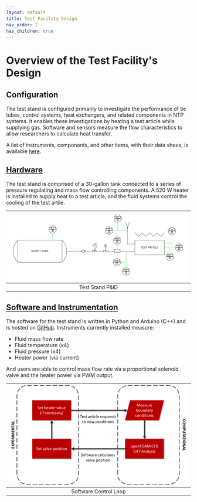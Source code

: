 ```yaml
---
layout: default
title: Test Facility Design
nav_order: 2
has_children: true
---
```

# Overview of the Test Facility's Design

## Configuration
The test stand is configured primarily to investigate the performance of tie tubes, control systems, heat exchangers, and related components in NTP systems. It enables these investigations by heating a test article while supplying gas. Software and sensors measure the flow characteristics to allow researchers to calculate heat transfer.

A list of instruments, components, and other items, with their data shees, is available [here](hardware/equipment/datasheets.md).

## [Hardware](hardware/hardware.md)
The test stand is comprised of a 30-gallon tank connected to a series of pressure regulating and mass flow controlling components. A 520 W heater is installed to supply heat to a test article, and the fluid systems control the cooling of the test artile.

|![Test Stand P&ID](../assets/images/PID.png)|
|:-:|
|Test Stand P&ID|

## [Software and Instrumentation](software/software.md)
The software for the test stand is written in Python and Arduino (C++) and is hosted on [GitHub](https://github.com/gulanr/ntp). Instruments currently installed measure:
- Fluid mass flow rate
- Fluid temperature (x4)
- Fluid pressure (x4)
- Heater power (via current)

And users are able to control mass flow rate via a proportional solenoid valve and the heater power via PWM output.

|![control loop](../assets/images/control%20loop.png)|
|:-:|
|Software Control Loop|
